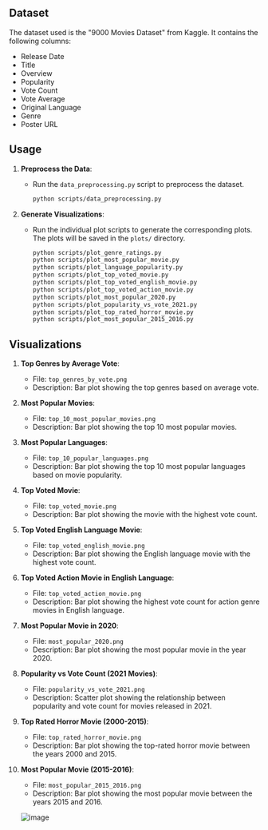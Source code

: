 
## Dataset
The dataset used is the "9000 Movies Dataset" from Kaggle. It contains the following columns:
- Release Date
- Title
- Overview
- Popularity
- Vote Count
- Vote Average
- Original Language
- Genre
- Poster URL

## Usage
1. **Preprocess the Data**:
   - Run the `data_preprocessing.py` script to preprocess the dataset.
     ```bash
     python scripts/data_preprocessing.py
     ```

2. **Generate Visualizations**:
   - Run the individual plot scripts to generate the corresponding plots. The plots will be saved in the `plots/` directory.
     ```bash
     python scripts/plot_genre_ratings.py
     python scripts/plot_most_popular_movie.py
     python scripts/plot_language_popularity.py
     python scripts/plot_top_voted_movie.py
     python scripts/plot_top_voted_english_movie.py
     python scripts/plot_top_voted_action_movie.py
     python scripts/plot_most_popular_2020.py
     python scripts/plot_popularity_vs_vote_2021.py
     python scripts/plot_top_rated_horror_movie.py
     python scripts/plot_most_popular_2015_2016.py
     ```

## Visualizations
1. **Top Genres by Average Vote**:
   - File: `top_genres_by_vote.png`
   - Description: Bar plot showing the top genres based on average vote.

2. **Most Popular Movies**:
   - File: `top_10_most_popular_movies.png`
   - Description: Bar plot showing the top 10 most popular movies.

3. **Most Popular Languages**:
   - File: `top_10_popular_languages.png`
   - Description: Bar plot showing the top 10 most popular languages based on movie popularity.

4. **Top Voted Movie**:
   - File: `top_voted_movie.png`
   - Description: Bar plot showing the movie with the highest vote count.

5. **Top Voted English Language Movie**:
   - File: `top_voted_english_movie.png`
   - Description: Bar plot showing the English language movie with the highest vote count.

6. **Top Voted Action Movie in English Language**:
   - File: `top_voted_action_movie.png`
   - Description: Bar plot showing the highest vote count for action genre movies in English language.

7. **Most Popular Movie in 2020**:
   - File: `most_popular_2020.png`
   - Description: Bar plot showing the most popular movie in the year 2020.

8. **Popularity vs Vote Count (2021 Movies)**:
   - File: `popularity_vs_vote_2021.png`
   - Description: Scatter plot showing the relationship between popularity and vote count for movies released in 2021.

9. **Top Rated Horror Movie (2000-2015)**:
   - File: `top_rated_horror_movie.png`
   - Description: Bar plot showing the top-rated horror movie between the years 2000 and 2015.

10. **Most Popular Movie (2015-2016)**:
    - File: `most_popular_2015_2016.png`
    - Description: Bar plot showing the most popular movie between the years 2015 and 2016.
   
    ![image](https://github.com/likhithathalakanti/NextWatch_Prediction-Model/assets/43198406/f444ee64-2cd4-4173-8a74-395ff73fe565)


